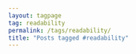 ```yaml
---
layout: tagpage
tag: readability
permalink: /tags/readability/
title: "Posts tagged #readability"
---
```

